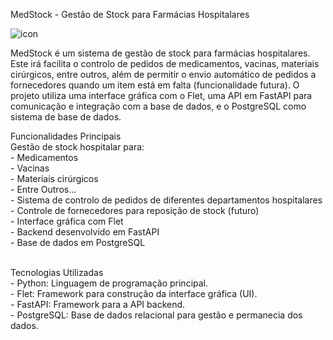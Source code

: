 MedStock - Gestão de Stock para Farmácias Hospitalares

![icon](https://github.com/user-attachments/assets/57a2e3b3-6341-4bb5-aac2-6220f1561881)

MedStock é um sistema de gestão de stock para farmácias hospitalares. Este irá facilita o controlo de pedidos de medicamentos, vacinas, materiais cirúrgicos, entre outros, além de permitir o envio automático de pedidos a fornecedores quando um item está em falta (funcionalidade futura). 
O projeto utiliza uma interface gráfica com o Flet, uma API em FastAPI para comunicação e integração com a base de dados, e o PostgreSQL como sistema de base de dados.

Funcionalidades Principais<br />
Gestão de stock hospitalar para:<br />
        - Medicamentos<br />
        - Vacinas<br />
        - Materiais cirúrgicos<br />
        - Entre Outros...<br />
    - Sistema de controlo de pedidos de diferentes departamentos hospitalares <br />
    - Controle de fornecedores para reposição de stock (futuro)<br />
    - Interface gráfica com Flet<br />
    - Backend desenvolvido em FastAPI<br />
    - Base de dados em PostgreSQL<br /><br />
    
Tecnologias Utilizadas<br />
    - Python: Linguagem de programação principal.<br />
    - Flet: Framework para construção da interface gráfica (UI).<br />
    - FastAPI: Framework para a API backend.<br />
    - PostgreSQL: Base de dados relacional para gestão e permanecia dos dados.<br />
    

